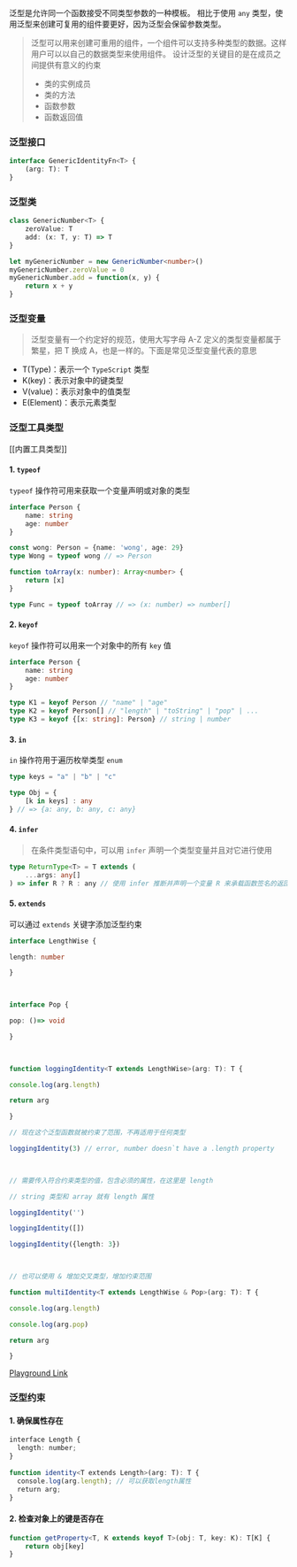 泛型是允许同一个函数接受不同类型参数的一种模板。
相比于使用 `any` 类型，使用泛型来创建可复用的组件要更好，因为泛型会保留参数类型。
> 泛型可以用来创建可重用的组件，一个组件可以支持多种类型的数据。这样用户可以以自己的数据类型来使用组件。
> 设计泛型的关键目的是在成员之间提供有意义的约束
> - 类的实例成员
> - 类的方法
> - 函数参数
> - 函数返回值

### 泛型接口

```ts
interface GenericIdentityFn<T> {
	(arg: T): T
}
```


### 泛型类

```ts
class GenericNumber<T> {
	zeroValue: T
	add: (x: T, y: T) => T
}

let myGenericNumber = new GenericNumber<number>()
myGenericNumber.zeroValue = 0
myGenericNumber.add = function(x, y) {
	return x + y
}
```

### 泛型变量

> 泛型变量有一个约定好的规范，使用大写字母 A-Z 定义的类型变量都属于繁星，把  T 换成 A，也是一样的。下面是常见泛型变量代表的意思

- T(Type)：表示一个 `TypeScript`  类型
- K(key)：表示对象中的键类型
- V(value)：表示对象中的值类型
- E(Element)：表示元素类型


### 泛型工具类型
[[内置工具类型]]
#### 1. `typeof`
`typeof`  操作符可用来获取一个变量声明或对象的类型

```ts
interface Person {
	name: string
	age: number
}

const wong: Person = {name: 'wong', age: 29}
type Wong = typeof wong // => Person

function toArray(x: number): Array<number> {
	return [x]
}

type Func = typeof toArray // => (x: number) => number[]
```

#### 2. `keyof` 
`keyof`  操作符可以用来一个对象中的所有 `key` 值

```ts
interface Person {
	name: string
	age: number
}

type K1 = keyof Person // "name" | "age"
type K2 = keyof Person[] // "length" | "toString" | "pop" | ...
type K3 = keyof {[x: string]: Person} // string | number
```

#### 3. `in`
`in`  操作符用于遍历枚举类型 `enum`

```ts
type keys = "a" | "b" | "c"

type Obj = {
	[k in keys] : any
} // => {a: any, b: any, c: any}
```

#### 4. `infer` 
> 在条件类型语句中，可以用 `infer` 声明一个类型变量并且对它进行使用

```ts
type ReturnType<T> = T extends (
	...args: any[]
) => infer R ? R : any // 使用 infer 推断并声明一个变量 R 来承载函数签名的返回值类型，方便之后使用这个类型
```

#### 5. `extends`
可以通过 `extends` 关键字添加泛型约束

```ts
interface LengthWise {

length: number

}

  

interface Pop {

pop: ()=> void

}

  

function loggingIdentity<T extends LengthWise>(arg: T): T {

console.log(arg.length)

return arg

}

// 现在这个泛型函数就被约束了范围，不再适用于任何类型

loggingIdentity(3) // error, number doesn`t have a .length property

  

// 需要传入符合约束类型的值，包含必须的属性，在这里是 length

// string 类型和 array 就有 length 属性

loggingIdentity('')

loggingIdentity([])

loggingIdentity({length: 3})

  

// 也可以使用 & 增加交叉类型，增加约束范围

function multiIdentity<T extends LengthWise & Pop>(arg: T): T {

console.log(arg.length)

console.log(arg.pop)

return arg

}
```

[Playground Link](https://www.typescriptlang.org/zh/play?#code/JYOwLgpgTgZghgYwgAgDIRAczACwOrADOKA3gFACQANhtjgFzIgCuAtgEbRkC+ZZokWIhQAFAPYAHZOQoTJjABQBKALwA+ZADcxwACY8+MZiARhgYkMipjMmUJgCSujGbABPADwAVZBAAekCC6hGi0uATEagpwUJiMXkrx0pQIFoRiNAB01pjRsdlhOEqUUBBgzFCWMZgGAPS1yIANzoAU6oCb8YBUcoDbNoDR6oC-ioAOpoCMOoDVEYBlfoD65oBhcoDAwYAvaoAw-4CwcoCxioBACYAUroBxcoDfcoCq8oDePt1kOXZYTi7A7goAzErI9b5QUGJQADRMbJxQyLpiEIQgAAGYGQODgmhQcGQBSwuGQEmeEmg7j4D0AAOmAQMjAATygFNFQBk3oAIFQmh0AIW6AHgV5oBQZUA1CqAUf1AN4ZJMAejqAcgN5m1ADOJgHozKyFMgPQhgKD2ZCHQAxKsgYlA4G5kINAJDmvNhOGQrOONlOjmc4EubgUAHJ9cUTvZzjqrgBtAC6xo1pu1rj1JBoysY124xX5DUA+nKAe+VAKdygH95dbIABkyEAeRqAAqVACVygEnlQ7zaMTOZkIwmMwWZCsZhUMxmx3eXwBDDBULKiIocPiCRRarxRLIHwyVIgdJZHJ5TAwujFCit9sQbI2LuZOQSPulcqVSWxHhAA)

### 泛型约束

#### 1. 确保属性存在

```ts
interface Length {  
  length: number;  
}  
  
function identity<T extends Length>(arg: T): T {  
  console.log(arg.length); // 可以获取length属性  
  return arg;  
}
```

#### 2. 检查对象上的键是否存在

```ts
function getProperty<T, K extends keyof T>(obj: T, key: K): T[K] {
	return obj[key]
}
```